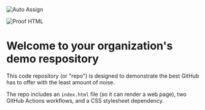 ![Auto Assign](https://github.com/CatalystEnterprises/demo-repository/actions/workflows/auto-assign.yml/badge.svg)

![Proof HTML](https://github.com/CatalystEnterprises/demo-repository/actions/workflows/proof-html.yml/badge.svg)

# Welcome to your organization's demo respository
This code repository (or "repo") is designed to demonstrate the best GitHub has to offer with the least amount of noise.

The repo includes an `index.html` file (so it can render a web page), two GitHub Actions workflows, and a CSS stylesheet dependency.
